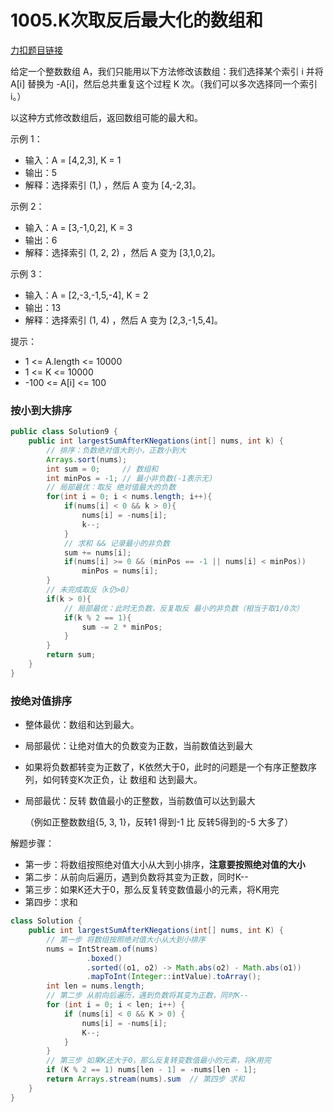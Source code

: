 

# 1005.K次取反后最大化的数组和

[力扣题目链接](https://leetcode-cn.com/problems/maximize-sum-of-array-after-k-negations/)

给定一个整数数组 A，我们只能用以下方法修改该数组：我们选择某个索引 i 并将 A[i] 替换为 -A[i]，然后总共重复这个过程 K 次。（我们可以多次选择同一个索引 i。）

以这种方式修改数组后，返回数组可能的最大和。

示例 1：
* 输入：A = [4,2,3], K = 1
* 输出：5
* 解释：选择索引 (1,) ，然后 A 变为 [4,-2,3]。

示例 2：
* 输入：A = [3,-1,0,2], K = 3
* 输出：6
* 解释：选择索引 (1, 2, 2) ，然后 A 变为 [3,1,0,2]。

示例 3：
* 输入：A = [2,-3,-1,5,-4], K = 2
* 输出：13
* 解释：选择索引 (1, 4) ，然后 A 变为 [2,3,-1,5,4]。

提示：

* 1 <= A.length <= 10000
* 1 <= K <= 10000
* -100 <= A[i] <= 100



### 按小到大排序

```java
public class Solution9 {
    public int largestSumAfterKNegations(int[] nums, int k) {
        // 排序：负数绝对值大到小，正数小到大
        Arrays.sort(nums);
        int sum = 0;     // 数组和
        int minPos = -1; // 最小非负数(-1表示无)
        // 局部最优：取反 绝对值最大的负数
        for(int i = 0; i < nums.length; i++){
            if(nums[i] < 0 && k > 0){
                nums[i] = -nums[i];
                k--;
            }
            // 求和 && 记录最小的非负数
            sum += nums[i];
            if(nums[i] >= 0 && (minPos == -1 || nums[i] < minPos))
                minPos = nums[i];
        }
        // 未完成取反（k仍>0）
        if(k > 0){
            // 局部最优：此时无负数，反复取反 最小的非负数（相当于取1/0次）
            if(k % 2 == 1){
                sum -= 2 * minPos;
            }
        }
        return sum;
    }
}
```

 

### 按绝对值排序

+ 整体最优：数组和达到最大。

+ 局部最优：让绝对值大的负数变为正数，当前数值达到最大

+ 如果将负数都转变为正数了，K依然大于0，此时的问题是一个有序正整数序列，如何转变K次正负，让 数组和 达到最大。

+ 局部最优：反转 数值最小的正整数，当前数值可以达到最大

  （例如正整数数组{5, 3, 1}，反转1 得到-1 比 反转5得到的-5 大多了） 

解题步骤：

* 第一步：将数组按照绝对值大小从大到小排序，**注意要按照绝对值的大小**
* 第二步：从前向后遍历，遇到负数将其变为正数，同时K--
* 第三步：如果K还大于0，那么反复转变数值最小的元素，将K用完
* 第四步：求和



```java
class Solution {
    public int largestSumAfterKNegations(int[] nums, int K) {
    	// 第一步 将数组按照绝对值大小从大到小排序 
        nums = IntStream.of(nums)
                 .boxed()
                 .sorted((o1, o2) -> Math.abs(o2) - Math.abs(o1))
                 .mapToInt(Integer::intValue).toArray();
        int len = nums.length;	    
        // 第二步 从前向后遍历，遇到负数将其变为正数，同时K--
        for (int i = 0; i < len; i++) {
            if (nums[i] < 0 && K > 0) {
                nums[i] = -nums[i];
                K--;
            }
        }
        // 第三步 如果K还大于0，那么反复转变数值最小的元素，将K用完 
        if (K % 2 == 1) nums[len - 1] = -nums[len - 1];
        return Arrays.stream(nums).sum  // 第四步 求和
    }
}
```



###  